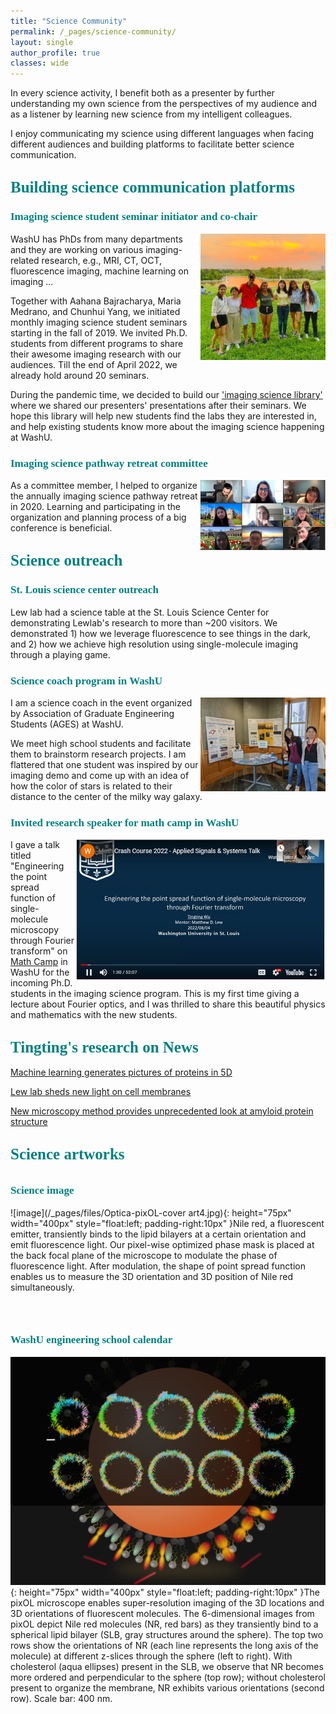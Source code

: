 ```yaml
---
title: "Science Community"
permalink: /_pages/science-community/
layout: single
author_profile: true
classes: wide
---
```


In every science activity, I benefit both as a presenter by further understanding my own science from the perspectives of my audience and as a listener by learning new science from my intelligent colleagues.

I enjoy communicating my science using different languages when facing different audiences and building platforms to facilitate better science communication.  



## <span style="color:teal; font-family:Comic Sans MS;font-size: 25px;">Building science communication platforms</span>
### <span style="color:teal; font-family:Comic Sans MS;font-size: 17px;">Imaging science student seminar initiator and co-chair</span>

<img src="/_pages/files/IS_student_seminar_team.jpg" align="right" width="200px"/>
WashU has PhDs from many departments and they are working on various imaging-related research, e.g., MRI, CT, OCT, fluorescence imaging, machine learning on imaging ...

Together with Aahana Bajracharya, Maria Medrano, and Chunhui Yang, we initiated monthly imaging science student seminars starting in the fall of 2019. We invited Ph.D. students from different programs to share their awesome imaging research with our audiences. Till the end of April 2022, we already hold around 20 seminars.

During the pandemic time, we decided to build our ['imaging science library'](https://sites.wustl.edu/imagingscienceseminar/) where we shared our presenters' presentations after their seminars. We hope this library will help new students find the labs they are interested in, and help existing students know more about the imaging science happening at WashU. 
<br clear="left"/>

### <span style="color:teal; font-family:Comic Sans MS;font-size: 17px;">Imaging science pathway retreat committee</span>
<img src="/_pages/files/ISP_preparsion_committee.jpg" align="right" width="200px"/>
As a committee member, I helped to organize the annually imaging science pathway retreat in 2020. Learning and participating in the organization and planning process of a big conference is beneficial.
<br clear="left"/>



## <span style="color:teal; font-family:Comic Sans MS;font-size: 25px;"> Science outreach</span>
### <span style="color:teal; font-family:Comic Sans MS;font-size: 17px;"> St. Louis science center outreach</span>
Lew lab had a science table at the St. Louis Science Center for demonstrating Lewlab's research to more than ~200 visitors. We demonstrated 1) how we leverage fluorescence to see things in the dark, and 2) how we achieve high resolution using single-molecule imaging through a playing game.


### <span style="color:teal; font-family:Comic Sans MS;font-size: 17px;"> Science coach program in WashU</span>
<img src="/_pages/files/Science_coach.jpg" align="right" width="200px"/>
I am a science coach in the event organized by Association of Graduate Engineering Students (AGES) at WashU.

We meet high school students and facilitate them to brainstorm research projects. I am flattered that one student was inspired by our imaging demo and come up with an idea of how the color of stars is related to their distance to the center of the milky way galaxy.

### <span style="color:teal; font-family:Comic Sans MS;font-size: 17px;">Invited research speaker for math camp in WashU</span>

[<img src="/_pages/files/math_camp_presentation.PNG" align="right" width="400px"/>](https://youtu.be/0VAVdnmY_wY)
I gave a talk titled "Engineering the point spread function of single-molecule microscopy through Fourier transform" on [Math Camp](https://wiry-salary-f6f.notion.site/Signals-and-Systems-78355b8113364656bf485c96a8d7e7bb) in WashU for the incoming Ph.D. students in the imaging science program. 
This is my first time giving a lecture about Fourier optics, and I was thrilled to share this beautiful physics and mathematics with the new students.



## <span style="color:teal; font-family:Comic Sans MS;font-size: 25px;">Tingting's research on News</span>

[Machine learning generates pictures of proteins in 5D](https://engineering.wustl.edu/news/2022/Machine-learning-generates-pictures-of-proteins-in-5D.html)

[Lew lab sheds new light on cell membranes](https://engineering.wustl.edu/news/2022/Lew-lab-sheds-new-light-on-cell-membranesnews.html)

[New microscopy method provides unprecedented look at amyloid protein structure](https://engineering.wustl.edu/news/2020/New-microscopy-method-provides-unprecedented-look-at-amyloid-protein-structure.html)



## <span style="color:teal; font-family:Comic Sans MS;font-size: 25px;">Science artworks</span>
## <span style="color:teal; font-family:Comic Sans MS;font-size: 17px;">Science image</span>

![image](/_pages/files/Optica-pixOL-cover art4.jpg){: height="75px" width="400px" style="float:left; padding-right:10px" }Nile red, a fluorescent emitter, transiently binds to the lipid bilayers at a certain orientation and emit fluorescence light. Our pixel-wise optimized phase mask is placed at the back focal plane of the microscope to modulate the phase of fluorescence light. After modulation, the shape of point spread function enables us to measure the 3D orientation and 3D position of Nile red simultaneously.

<br clear="left"/>

## <span style="color:teal; font-family:Comic Sans MS;font-size: 17px;">WashU engineering school calendar</span>

![image](/_pages/files/Lewlab_calendar_v2.jpg){: height="75px" width="400px" style="float:left; padding-right:10px" }The pixOL microscope enables super-resolution imaging of the 3D locations and 3D orientations of fluorescent molecules. The 6-dimensional images from pixOL depict Nile red molecules (NR, red bars) as they transiently bind to a spherical lipid bilayer (SLB, gray structures around the sphere). The top two rows show the orientations of NR (each line represents the long axis of the molecule) at different z-slices through the sphere (left to right). With cholesterol (aqua ellipses) present in the SLB, we observe that NR becomes more ordered and perpendicular to the sphere (top row); without cholesterol present to organize the membrane, NR exhibits various orientations (second row). Scale bar: 400 nm.


